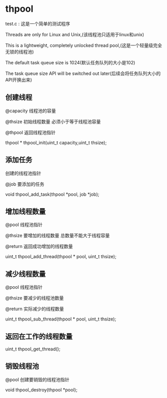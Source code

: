 # thpool

test.c :  这是一个简单的测试程序

Threads are only for Linux and Unix,(该线程池只适用于linux和unix)

This is a lightweight, completely unlocked thread pool,(这是一个轻量级完全无锁的线程池)

The default task queue size is 1024(默认任务队列的大小是102)

The task queue size API will be switched out later(后续会将任务队列大小的API开换出来)


## 创建线程

@capacity         线程池的容量

@thsize           初始线程数量 必须小于等于线程池容量

@thpool           返回线程池指针

thpool * thpool_init(uint_t capacity,uint_t thsize);



## 添加任务

创建的线程池指针

@job              要添加的任务

void thpool_add_task(thpool *pool, job *job);



## 增加线程数量

@pool             线程池指针

@thsize           要增加的线程数量  总数量不能大于线程容量

@return           返回成功增加的线程数量

uint_t thpool_add_thread(thpool * pool, uint_t thsize);



## 减少线程数量

@pool             线程池指针

@thsize           要减少的线程池数量

@return           实际减少的线程数量

uint_t thpool_sub_thread(thpool * pool, uint_t thsize);



##  返回在工作的线程数量

uint_t thpool_get_thread();



## 销毁线程池

@pool             创建要销毁的线程池指针

void thpool_destroy(thpool *pool);
                                        
